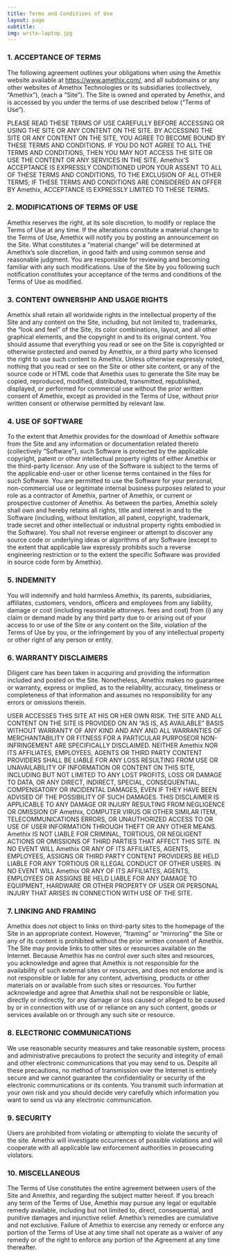 ```yaml
---
title: Terms and Conditions of Use
layout: page
subtitle: 
img: write-laptop.jpg
---
```


### 1. ACCEPTANCE OF TERMS

The following agreement outlines your obligations when using the Amethix website available at https://www.amethix.com/, and all subdomains  or any other websites of Amethix Technologies  or its subsidiaries (collectively, “Amethix”), (each a “Site”). The Site is owned and operated by Amethix, and is accessed by you under the terms of use described below (“Terms of Use”). 

PLEASE READ THESE TERMS OF USE CAREFULLY BEFORE ACCESSING OR USING THE SITE OR ANY CONTENT ON THE SITE. BY ACCESSING THE SITE OR ANY CONTENT ON THE SITE, YOU AGREE TO BECOME BOUND BY THESE TERMS AND CONDITIONS. IF YOU DO NOT AGREE TO ALL THE TERMS AND CONDITIONS, THEN YOU MAY NOT ACCESS THE SITE OR USE THE CONTENT OR ANY SERVICES IN THE SITE. Amethix’S ACCEPTANCE IS EXPRESSLY CONDITIONED UPON YOUR ASSENT TO ALL OF THESE TERMS AND CONDITIONS, TO THE EXCLUSION OF ALL OTHER TERMS; IF THESE TERMS AND CONDITIONS ARE CONSIDERED AN OFFER BY Amethix, ACCEPTANCE IS EXPRESSLY LIMITED TO THESE TERMS.

### 2. MODIFICATIONS OF TERMS OF USE

Amethix reserves the right, at its sole discretion, to modify or replace the Terms of Use at any time. If the alterations constitute a material change to the Terms of Use, Amethix will notify you by posting an announcement on the Site. What constitutes a “material change” will be determined at Amethix’s sole discretion, in good faith and using common sense and reasonable judgment. You are responsible for reviewing and becoming familiar with any such modifications. Use of the Site by you following such notification constitutes your acceptance of the terms and conditions of the Terms of Use as modified.


### 3. CONTENT OWNERSHIP AND USAGE RIGHTS

Amethix shall retain all worldwide rights in the intellectual property of the Site and any content on the Site, including, but not limited to, trademarks, the “look and feel” of the Site, its color combinations, layout, and all other graphical elements, and the copyright in and to its original content. You should assume that everything you read or see on the Site is copyrighted or otherwise protected and owned by Amethix, or a third party who licensed the right to use such content to Amethix. Unless otherwise expressly noted, nothing that you read or see on the Site or other site content, or any of the source code or HTML code that Amethix uses to generate the Site may be copied, reproduced, modified, distributed, transmitted, republished, displayed, or performed for commercial use without the prior written consent of Amethix, except as provided in the Terms of Use, without prior written consent or otherwise permitted by relevant law.


### 4. USE OF SOFTWARE

To the extent that Amethix provides for the download of Amethix software from the Site and any information or documentation related thereto (collectively “Software”), such Software is protected by the applicable copyright, patent or other intellectual property rights of either Amethix or the third-party licensor. Any use of the Software is subject to the terms of the applicable end-user or other license terms contained in the files for such Software. You are permitted to use the Software for your personal, non-commercial use or legitimate internal business purposes related to your role as a contractor of Amethix, partner of Amethix, or current or prospective customer of Amethix. As between the parties, Amethix solely shall own and hereby retains all rights, title and interest in and to the Software (including, without limitation, all patent, copyright, trademark, trade secret and other intellectual or industrial property rights embodied in the Software). You shall not reverse engineer or attempt to discover any source code or underlying ideas or algorithms of any Software (except to the extent that applicable law expressly prohibits such a reverse engineering restriction or to the extent the specific Software was provided in source code form by Amethix).

### 5. INDEMNITY

You will indemnify and hold harmless Amethix, its parents, subsidiaries, affiliates, customers, vendors, officers and employees from any liability, damage or cost (including reasonable attorneys. fees and cost) from (i) any claim or demand made by any third party due to or arising out of your access to or use of the Site or any content on the Site, violation of the Terms of Use by you, or the infringement by you of any intellectual property or other right of any person or entity.


### 6. WARRANTY DISCLAIMERS

Diligent care has been taken in acquiring and providing the information included and posted on the Site. Nonetheless, Amethix makes no guarantee or warranty, express or implied, as to the reliability, accuracy, timeliness or completeness of that information and assumes no responsibility for any errors or omissions therein. 

USER ACCESSES THIS SITE AT HIS OR HER OWN RISK. THE SITE AND ALL CONTENT ON THE SITE IS PROVIDED ON AN “AS IS, AS AVAILABLE” BASIS WITHOUT WARRANTY OF ANY KIND AND ANY AND ALL WARRANTIES OF MERCHANTABILITY OR FITNESS FOR A PARTICULAR PURPOSEOR NON-INFRINGEMENT ARE SPECIFICALLY DISCLAIMED. NEITHER Amethix NOR ITS AFFILIATES, EMPLOYEES, AGENTS OR THIRD PARTY CONTENT PROVIDERS SHALL BE LIABLE FOR ANY LOSS RESULTING FROM USE OR UNAVAILABILITY OF INFORMATION OR CONTENT ON THIS SITE, INCLUDING BUT NOT LIMITED TO ANY LOST PROFITS, LOSS OR DAMAGE TO DATA, OR ANY DIRECT, INDIRECT, SPECIAL, CONSEQUENTIAL, COMPENSATORY OR INCIDENTAL DAMAGES, EVEN IF THEY HAVE BEEN ADVISED OF THE POSSIBILITY OF SUCH DAMAGES. THIS DISCLAIMER IS APPLICABLE TO ANY DAMAGE OR INJURY RESULTING FROM NEGLIGENCE OR OMISSION OF Amethix, COMPUTER VIRUS OR OTHER SIMILAR ITEM, TELECOMMUNICATIONS ERRORS, OR UNAUTHORIZED ACCESS TO OR USE OF USER INFORMATION THROUGH THEFT OR ANY OTHER MEANS. Amethix IS NOT LIABLE FOR CRIMINAL, TORTIOUS, OR NEGLIGENT ACTIONS OR OMISSIONS OF THIRD PARTIES THAT AFFECT THIS SITE. IN NO EVENT WILL Amethix OR ANY OF ITS AFFILIATES, AGENTS, EMPLOYEES, ASSIGNS OR THIRD PARTY CONTENT PROVIDERS BE HELD LIABLE FOR ANY TORTIOUS OR ILLEGAL CONDUCT OF OTHER USERS. IN NO EVENT WILL Amethix OR ANY OF ITS AFFILIATES, AGENTS, EMPLOYEES OR ASSIGNS BE HELD LIABLE FOR ANY DAMAGE TO EQUIPMENT, HARDWARE OR OTHER PROPERTY OF USER OR PERSONAL INJURY THAT ARISES IN CONNECTION WITH USE OF THE SITE.


### 7. LINKING AND FRAMING

Amethix does not object to links on third-party sites to the homepage of the Site in an appropriate context. However, “framing” or “mirroring” the Site or any of its content is prohibited without the prior written consent of Amethix. The Site may provide links to other sites or resources available on the Internet. Because Amethix has no control over such sites and resources, you acknowledge and agree that Amethix is not responsible for the availability of such external sites or resources, and does not endorse and is not responsible or liable for any content, advertising, products or other materials on or available from such sites or resources. You further acknowledge and agree that Amethix shall not be responsible or liable, directly or indirectly, for any damage or loss caused or alleged to be caused by or in connection with use of or reliance on any such content, goods or services available on or through any such site or resource.



### 8. ELECTRONIC COMMUNICATIONS

We use reasonable security measures and take reasonable system, process and administrative precautions to protect the security and integrity of email and other electronic communications that you may send to us. Despite all these precautions, no method of transmission over the Internet is entirely secure and we cannot guarantee the confidentiality or security of the electronic communications or its contents. You transmit such information at your own risk and you should decide very carefully which information you want to send us via any electronic communication.


### 9. SECURITY

Users are prohibited from violating or attempting to violate the security of the site. Amethix will investigate occurrences of possible violations and will cooperate with all applicable law enforcement authorities in prosecuting violators.



### 10. MISCELLANEOUS

The Terms of Use constitutes the entire agreement between users of the Site and Amethix, and regarding the subject matter hereof. If you breach any term of the Terms of Use, Amethix may pursue any legal or equitable remedy available, including but not limited to, direct, consequential, and punitive damages and injunctive relief. Amethix’s remedies are cumulative and not exclusive. Failure of Amethix to exercise any remedy or enforce any portion of the Terms of Use at any time shall not operate as a waiver of any remedy or of the right to enforce any portion of the Agreement at any time thereafter. 
